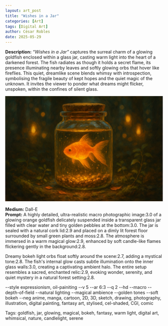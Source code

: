 ```yaml
---
layout: art_post
title: "Wishes in a Jar"
categories: [Art]
tags: [Digital Art]
author: César Robles
date: 2025-05-29
---
```

**Description:** *“Wishes in a Jar”* captures the surreal charm of a glowing goldfish enclosed within a glass jar, casting warm light into the heart of a darkened forest. The fish radiates as though it holds a secret flame, its presence illuminating nearby leaves and softly glowing orbs that hover like fireflies. This quiet, dreamlike scene blends whimsy with introspection, symbolising the fragile beauty of kept hopes and the quiet magic of the unknown. It invites the viewer to ponder what dreams might flicker, unspoken, within the confines of silent glass.

![Wishes in a Jar](/imag/digital_art/wishes_in_a_jar.jpg)

**Medium:** Dall-E\
**Prompt:** A highly detailed, ultra-realistic macro photographic image:3.0 of a glowing orange goldfish delicately suspended inside a transparent glass jar filled with clear water and tiny golden pebbles at the bottom:3.0. The jar is sealed with a natural cork lid:2.9 and placed on a dimly lit forest floor surrounded by small green plants and moss:2.8. The atmosphere is immersed in a warm magical glow:2.9, enhanced by soft candle-like flames flickering gently in the background:2.8.

Dreamy bokeh light orbs float softly around the scene:2.7, adding a mystical tone:2.8. The fish's internal glow casts subtle illumination onto the inner glass walls:3.0, creating a captivating ambient halo. The entire setup resembles a sacred, enchanted relic:2.9, evoking wonder, serenity, and quiet mystery in a natural forest setting:2.8.

--style expressionism, oil-painiting --v 5 --ar 6:3 --q 2 --hd --macro --depth-of-field --natural lighting --magical ambience --golden tones --soft bokeh --neg anime, manga, cartoon, 2D, 3D, sketch, drawing, photography, illustration, digital painting, fantasy art, stylised, cel-shaded, CGI, comic

Tags: goldfish, jar, glowing, magical, bokeh, fantasy, warm light, digital art, whimsical, nature, candlelight, serene